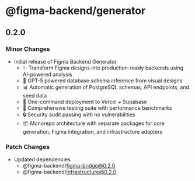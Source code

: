 # @figma-backend/generator

## 0.2.0

### Minor Changes

- Initial release of Figma Backend Generator
  - ✨ Transform Figma designs into production-ready backends using AI-powered analysis
  - 🤖 GPT-5 powered database schema inference from visual designs
  - 📊 Automatic generation of PostgreSQL schemas, API endpoints, and seed data
  - 🚀 One-command deployment to Vercel + Supabase
  - 🧪 Comprehensive testing suite with performance benchmarks
  - 🔒 Security audit passing with no vulnerabilities
  - 📦 Monorepo architecture with separate packages for core generation, Figma integration, and infrastructure adapters

### Patch Changes

- Updated dependencies
  - @figma-backend/figma-bridge@0.2.0
  - @figma-backend/infrastructure@0.2.0
